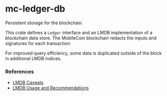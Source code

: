 # mc-ledger-db

Persistent storage for the blockchain.

This crate defines a `Ledger` interface and an LMDB implementation of a blockchain data store. The MobileCoin blockchain redacts the inputs and signatures for each transaction.

For improved query efficiency, some data is duplicated outside of the block in additional LMDB indices.

### References
* [LMDB Caveats](http://www.lmdb.tech/doc/index.html#caveats_sec)
* [LMDB Usage and Recommendations](https://rchain.atlassian.net/wiki/spaces/CORE/pages/57344008/Lmdb+and+Lmdbjava+Usage+Recommendations)
